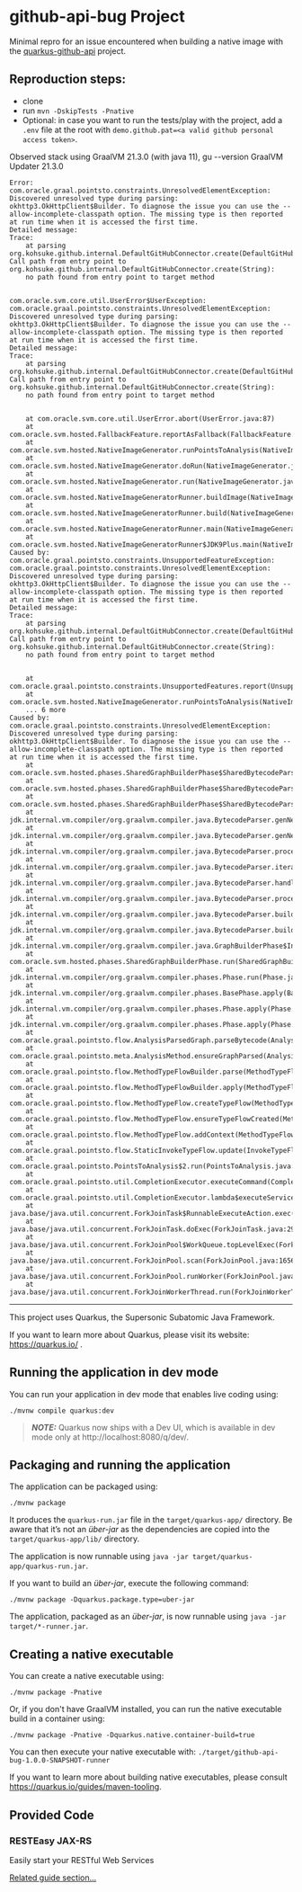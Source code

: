 # github-api-bug Project

Minimal repro for an issue encountered when building a native image with the 
[quarkus-github-api](https://github.com/quarkiverse/quarkus-github-api) project.

## Reproduction steps:

* clone
* run `mvn -DskipTests -Pnative`
* Optional: in case you want to run the tests/play with the project, add a `.env` file at the root with
`demo.github.pat=<a valid github personal access token>`.

Observed stack using GraalVM 21.3.0 (with java 11), gu --version GraalVM Updater 21.3.0

```
Error: com.oracle.graal.pointsto.constraints.UnresolvedElementException: Discovered unresolved type during parsing: okhttp3.OkHttpClient$Builder. To diagnose the issue you can use the --allow-incomplete-classpath option. The missing type is then reported at run time when it is accessed the first time.
Detailed message:
Trace:
	at parsing org.kohsuke.github.internal.DefaultGitHubConnector.create(DefaultGitHubConnector.java:45)
Call path from entry point to org.kohsuke.github.internal.DefaultGitHubConnector.create(String):
	no path found from entry point to target method


com.oracle.svm.core.util.UserError$UserException: com.oracle.graal.pointsto.constraints.UnresolvedElementException: Discovered unresolved type during parsing: okhttp3.OkHttpClient$Builder. To diagnose the issue you can use the --allow-incomplete-classpath option. The missing type is then reported at run time when it is accessed the first time.
Detailed message:
Trace:
	at parsing org.kohsuke.github.internal.DefaultGitHubConnector.create(DefaultGitHubConnector.java:45)
Call path from entry point to org.kohsuke.github.internal.DefaultGitHubConnector.create(String):
	no path found from entry point to target method


	at com.oracle.svm.core.util.UserError.abort(UserError.java:87)
	at com.oracle.svm.hosted.FallbackFeature.reportAsFallback(FallbackFeature.java:233)
	at com.oracle.svm.hosted.NativeImageGenerator.runPointsToAnalysis(NativeImageGenerator.java:759)
	at com.oracle.svm.hosted.NativeImageGenerator.doRun(NativeImageGenerator.java:529)
	at com.oracle.svm.hosted.NativeImageGenerator.run(NativeImageGenerator.java:488)
	at com.oracle.svm.hosted.NativeImageGeneratorRunner.buildImage(NativeImageGeneratorRunner.java:403)
	at com.oracle.svm.hosted.NativeImageGeneratorRunner.build(NativeImageGeneratorRunner.java:569)
	at com.oracle.svm.hosted.NativeImageGeneratorRunner.main(NativeImageGeneratorRunner.java:122)
	at com.oracle.svm.hosted.NativeImageGeneratorRunner$JDK9Plus.main(NativeImageGeneratorRunner.java:599)
Caused by: com.oracle.graal.pointsto.constraints.UnsupportedFeatureException: com.oracle.graal.pointsto.constraints.UnresolvedElementException: Discovered unresolved type during parsing: okhttp3.OkHttpClient$Builder. To diagnose the issue you can use the --allow-incomplete-classpath option. The missing type is then reported at run time when it is accessed the first time.
Detailed message:
Trace:
	at parsing org.kohsuke.github.internal.DefaultGitHubConnector.create(DefaultGitHubConnector.java:45)
Call path from entry point to org.kohsuke.github.internal.DefaultGitHubConnector.create(String):
	no path found from entry point to target method


	at com.oracle.graal.pointsto.constraints.UnsupportedFeatures.report(UnsupportedFeatures.java:126)
	at com.oracle.svm.hosted.NativeImageGenerator.runPointsToAnalysis(NativeImageGenerator.java:756)
	... 6 more
Caused by: com.oracle.graal.pointsto.constraints.UnresolvedElementException: Discovered unresolved type during parsing: okhttp3.OkHttpClient$Builder. To diagnose the issue you can use the --allow-incomplete-classpath option. The missing type is then reported at run time when it is accessed the first time.
	at com.oracle.svm.hosted.phases.SharedGraphBuilderPhase$SharedBytecodeParser.reportUnresolvedElement(SharedGraphBuilderPhase.java:307)
	at com.oracle.svm.hosted.phases.SharedGraphBuilderPhase$SharedBytecodeParser.handleUnresolvedType(SharedGraphBuilderPhase.java:263)
	at com.oracle.svm.hosted.phases.SharedGraphBuilderPhase$SharedBytecodeParser.handleUnresolvedNewInstance(SharedGraphBuilderPhase.java:207)
	at jdk.internal.vm.compiler/org.graalvm.compiler.java.BytecodeParser.genNewInstance(BytecodeParser.java:4624)
	at jdk.internal.vm.compiler/org.graalvm.compiler.java.BytecodeParser.genNewInstance(BytecodeParser.java:4617)
	at jdk.internal.vm.compiler/org.graalvm.compiler.java.BytecodeParser.processBytecode(BytecodeParser.java:5422)
	at jdk.internal.vm.compiler/org.graalvm.compiler.java.BytecodeParser.iterateBytecodesForBlock(BytecodeParser.java:3477)
	at jdk.internal.vm.compiler/org.graalvm.compiler.java.BytecodeParser.handleBytecodeBlock(BytecodeParser.java:3437)
	at jdk.internal.vm.compiler/org.graalvm.compiler.java.BytecodeParser.processBlock(BytecodeParser.java:3282)
	at jdk.internal.vm.compiler/org.graalvm.compiler.java.BytecodeParser.build(BytecodeParser.java:1145)
	at jdk.internal.vm.compiler/org.graalvm.compiler.java.BytecodeParser.buildRootMethod(BytecodeParser.java:1030)
	at jdk.internal.vm.compiler/org.graalvm.compiler.java.GraphBuilderPhase$Instance.run(GraphBuilderPhase.java:84)
	at com.oracle.svm.hosted.phases.SharedGraphBuilderPhase.run(SharedGraphBuilderPhase.java:81)
	at jdk.internal.vm.compiler/org.graalvm.compiler.phases.Phase.run(Phase.java:49)
	at jdk.internal.vm.compiler/org.graalvm.compiler.phases.BasePhase.apply(BasePhase.java:212)
	at jdk.internal.vm.compiler/org.graalvm.compiler.phases.Phase.apply(Phase.java:42)
	at jdk.internal.vm.compiler/org.graalvm.compiler.phases.Phase.apply(Phase.java:38)
	at com.oracle.graal.pointsto.flow.AnalysisParsedGraph.parseBytecode(AnalysisParsedGraph.java:132)
	at com.oracle.graal.pointsto.meta.AnalysisMethod.ensureGraphParsed(AnalysisMethod.java:621)
	at com.oracle.graal.pointsto.flow.MethodTypeFlowBuilder.parse(MethodTypeFlowBuilder.java:163)
	at com.oracle.graal.pointsto.flow.MethodTypeFlowBuilder.apply(MethodTypeFlowBuilder.java:321)
	at com.oracle.graal.pointsto.flow.MethodTypeFlow.createTypeFlow(MethodTypeFlow.java:293)
	at com.oracle.graal.pointsto.flow.MethodTypeFlow.ensureTypeFlowCreated(MethodTypeFlow.java:282)
	at com.oracle.graal.pointsto.flow.MethodTypeFlow.addContext(MethodTypeFlow.java:103)
	at com.oracle.graal.pointsto.flow.StaticInvokeTypeFlow.update(InvokeTypeFlow.java:420)
	at com.oracle.graal.pointsto.PointsToAnalysis$2.run(PointsToAnalysis.java:595)
	at com.oracle.graal.pointsto.util.CompletionExecutor.executeCommand(CompletionExecutor.java:188)
	at com.oracle.graal.pointsto.util.CompletionExecutor.lambda$executeService$0(CompletionExecutor.java:172)
	at java.base/java.util.concurrent.ForkJoinTask$RunnableExecuteAction.exec(ForkJoinTask.java:1426)
	at java.base/java.util.concurrent.ForkJoinTask.doExec(ForkJoinTask.java:290)
	at java.base/java.util.concurrent.ForkJoinPool$WorkQueue.topLevelExec(ForkJoinPool.java:1020)
	at java.base/java.util.concurrent.ForkJoinPool.scan(ForkJoinPool.java:1656)
	at java.base/java.util.concurrent.ForkJoinPool.runWorker(ForkJoinPool.java:1594)
	at java.base/java.util.concurrent.ForkJoinWorkerThread.run(ForkJoinWorkerThread.java:183)
```
----------

This project uses Quarkus, the Supersonic Subatomic Java Framework.

If you want to learn more about Quarkus, please visit its website: https://quarkus.io/ .

## Running the application in dev mode

You can run your application in dev mode that enables live coding using:
```shell script
./mvnw compile quarkus:dev
```

> **_NOTE:_**  Quarkus now ships with a Dev UI, which is available in dev mode only at http://localhost:8080/q/dev/.

## Packaging and running the application

The application can be packaged using:
```shell script
./mvnw package
```
It produces the `quarkus-run.jar` file in the `target/quarkus-app/` directory.
Be aware that it’s not an _über-jar_ as the dependencies are copied into the `target/quarkus-app/lib/` directory.

The application is now runnable using `java -jar target/quarkus-app/quarkus-run.jar`.

If you want to build an _über-jar_, execute the following command:
```shell script
./mvnw package -Dquarkus.package.type=uber-jar
```

The application, packaged as an _über-jar_, is now runnable using `java -jar target/*-runner.jar`.

## Creating a native executable

You can create a native executable using: 
```shell script
./mvnw package -Pnative
```

Or, if you don't have GraalVM installed, you can run the native executable build in a container using: 
```shell script
./mvnw package -Pnative -Dquarkus.native.container-build=true
```

You can then execute your native executable with: `./target/github-api-bug-1.0.0-SNAPSHOT-runner`

If you want to learn more about building native executables, please consult https://quarkus.io/guides/maven-tooling.

## Provided Code

### RESTEasy JAX-RS

Easily start your RESTful Web Services

[Related guide section...](https://quarkus.io/guides/getting-started#the-jax-rs-resources)
